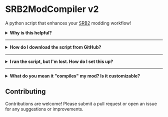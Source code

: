 # SRB2ModCompiler v2
A python script that enhances your [SRB2](https://www.srb2.org/) modding workflow!

<details><summary><b>Why is this helpful?</b></summary>

- Most importantly, it automates the process of saving your mod's assets into a <span title=" The file type SRB2 expects for loading mods. It's just a renamed zip file." style="border-bottom:1px dotted; cursor: help;">pk3</span>, opening the game and loading your mod every time you want to test it
- While <span title="ZIP, WAD, or PK3's" style="border-bottom:1px dotted; cursor: help;">compressed files</span> can be uploaded to <span title="Version control platforms. GitHub, GitLab, Codeberg, you name it." style="border-bottom:1px dotted; cursor: help;">git</span>, you can't <span title="like seeing exactly which lines of which files were modified in each version" style="border-bottom:1px dotted; cursor: help;">keep track of development</span> reliably
- Having your mod outside of a compressed file also allows mods to be edited more comfortably with apps other than [SLADE](https://github.com/sirjuddington/SLADE). I personally recommend [VS Code](https://code.visualstudio.com/), since it can run this script *and* edit your lua files.
### TL;DR: 
```
This is tool is meant to make writing and testing code more convenient. With that said, you'll still probably rely on SLADE for graphics/sprite editing.
```
</details>

---

<details><summary><b>How do I download the script from GitHub?</b></summary>
View -> Raw -> Right Click -> Save as file

</details>

---

<details><summary><b>I ran the script, but I'm lost. How do I set this up?</b></summary>

- Run the script with [Python](https://www.python.org/) or [Visual Studio Code](https://code.visualstudio.com/), a terminal should open
- **(Skip if your mod's assets are not zipped)** Use the ``unzip`` command
- **(Skip if you use the ``mod`` command)** Move the script to the mod's assets, it should look something like [this](https://github.com/user-attachments/assets/b7f05909-e80d-4d2e-a339-4baa9795f128)
- **(Skip if your SRB2 is in flatpak)** If you haven't yet, tell it where your SRB2.exe is with the ``set`` command

You're done! Now, every time you simply <span title="without any commands" style="border-bottom:1px dotted; cursor: help;">press enter</span> on the script's terminal (or when you run the simple version), this script will automatically "compile" your mod and launch your game with it
</details>

---

<details><summary><b>What do you mean it "compiles" my mod? Is it customizable?</b></summary>

- It makes a pk3 file containing the contents (excluding some files, such as git files and itself) of the directory the script is located at (it will also use that to determine the name of the file).

By default, this newly made pk3 is made in <span title="(exe's dir)/DOWNLOAD/_srb2compiled" style="border-bottom:1px dotted; cursor: help;">DOWNLOAD</span>, but it can be changed with the ``downloads`` command
- Opens your SRB2 executable
- Skips the intro
- Loads your mod (with custom parameters if you've used the ``args`` command)
- And wishes you a happy testing session!

</details>

## Contributing
Contributions are welcome! Please submit a pull request or open an issue for any suggestions or improvements.
